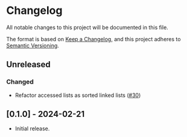 # Changelog

All notable changes to this project will be documented in this file.

The format is based on [Keep a Changelog](https://keepachangelog.com/en/1.1.0/),
and this project adheres to [Semantic Versioning](https://semver.org/spec/v2.0.0.html).

## Unreleased

### Changed

- Refactor accessed lists as sorted linked lists ([#30](https://github.com/0xPolygonZero/zk_evm/pull/30))

## [0.1.0] - 2024-02-21
* Initial release.